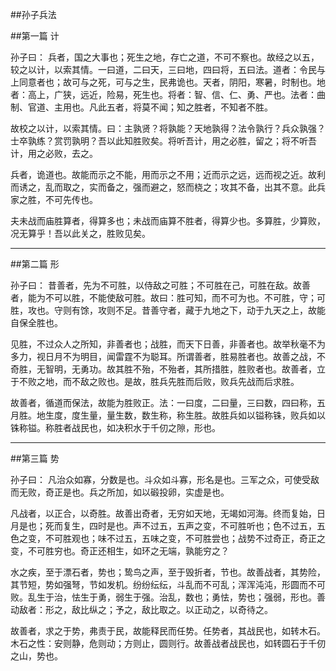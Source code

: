 ##孙子兵法

##第一篇 计

孙子曰：
兵者，国之大事也；死生之地，存亡之道，不可不察也。故经之以五，较之以计，以索其情。一曰道，二曰天，三曰地，四曰将，五曰法。道者：令民与上同意者也；故可与之死，可与之生，民弗诡也。天者，阴阳，寒暑，时制也。地者：高上，广狭，远近，险易，死生也。将者：智、信、仁、勇、严也。法者：曲制、官道、主用也。凡此五者，将莫不闻；知之胜者，不知者不胜。

故校之以计，以索其情。曰：主孰贤？将孰能？天地孰得？法令孰行？兵众孰强？士卒孰练？赏罚孰明？吾以此知胜败矣。将听吾计，用之必胜，留之；将不听吾计，用之必败，去之。

兵者，诡道也。故能而示之不能，用而示之不用；近而示之远，远而视之近。故利而诱之，乱而取之，实而备之，强而避之，怒而桡之；攻其不备，出其不意。此兵家之胜，不可先传也。

夫未战而庙胜算者，得算多也；未战而庙算不胜者，得算少也。多算胜，少算败，况无算乎！吾以此关之，胜败见矣。

----------
##第二篇 形

孙子曰：
昔善者，先为不可胜，以侍敌之可胜；不可胜在己，可胜在敌。故善者，能为不可以胜，不能使敌可胜。故曰：胜可知，而不可为也。不可胜，守；可胜，攻也。守则有馀，攻则不足。昔善守者，藏于九地之下，动于九天之上，故能自保全胜也。

见胜，不过众人之所知，非善者也；战胜，而天下日善，非善者也。故举秋毫不为多力，视日月不为明目，闻雷霆不为聪耳。所谓善者，胜易胜者也。故善之战，不奇胜，无智明，无勇功。故其胜不殆，不殆者，其所措胜，胜败者也。故善者，立于不败之地，而不敌之败也。是故，胜兵先胜而后败，败兵先战而后求胜。

故善者，循道而保法，故能为胜败正。法：一曰度，二曰量，三曰数，四曰称，五月胜。地生度，度生量，量生数，数生称，称生胜。故胜兵如以镒称铢，败兵如以铢称镒。称胜者战民也，如决积水于千仞之隙，形也。

--------
##第三篇 势

孙子曰：
凡治众如寡，分数是也。斗众如斗寡，形名是也。三军之众，可使受敌而无败，奇正是也。兵之所加，如以碫投卵，实虚是也。

凡战者，以正合，以奇胜。故善出奇者，无穷如天地，无竭如河海。终而复始，日月是也；死而复生，四时是也。声不过五，五声之变，不可胜听也；色不过五，五色之变，不可胜观也；味不过五，五味之变，不可胜尝也；战势不过奇正，奇正之变，不可胜穷也。奇正还相生，如环之无端，孰能穷之？

水之疾，至于漂石者，势也；鸷鸟之声，至于毁折者，节也。故善战者，其势险，其节短，势如强弩，节如发机。纷纷纭纭，斗乱而不可乱；浑浑沌沌，形圆而不可败。乱生于治，怯生于勇，弱生于强。治乱，数也；勇怯，势也；强弱，形也。善动敌者：形之，敌比纵之；予之，敌比取之。以正动之，以奇待之。

故善者，求之于势，弗责于民，故能释民而任势。任势者，其战民也，如转木石。木石之性：安则静，危则动；方则止，圆则行。故善战者战民也，如转圆石于千仞之山，势也。
